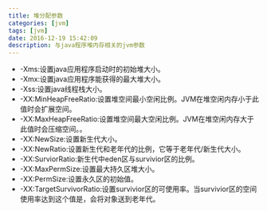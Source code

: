 ```yaml
---
title: 堆分配参数
categories: [jvm]
tags: [jvm]
date: 2016-12-19 15:42:09
description: 与java程序堆内存相关的jvm参数
---
```


- -Xms:设置java应用程序启动时的初始堆大小。
- -Xmx:设置java应用程序能获得的最大堆大小。
- -Xss:设置java线程栈大小。
- -XX:MinHeapFreeRatio:设置堆空间最小空闲比例。JVM在堆空闲内存小于此值时会扩展空间。
- -XX:MaxHeapFreeRatio:设置堆空间最大空闲比例。JVM在堆空闲内存大于此值时会压缩空间。。
- -XX:NewSize:设置新生代大小。
- -XX:NewRatio:设置新生代和老年代的比例，它等于老年代/新生代大小。
- -XX:SurviorRatio:新生代中eden区与survivior区的比例。
- -XX:MaxPermSize:设置最大持久区堆大小。
- -XX:PermSize:设置永久区的初始值。
- -XX:TargetSurvivorRatio:设置survivior区的可使用率。当survivior区的空间使用率达到这个值是，会将对象送到老年代。



